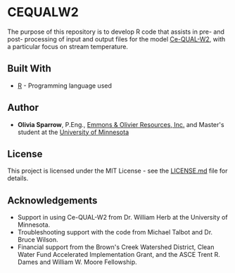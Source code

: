 # CEQUALW2
 
The purpose of this repository is to develop R code that assists in pre- and post- processing of input and output files for the model [Ce-QUAL-W2](http://www.cee.pdx.edu/w2/), with a particular focus on stream temperature.

## Built With

* [R](https://cran.r-project.org/bin/windows/base/) - Programming language used

## Author

* **Olivia Sparrow**, P.Eng., [Emmons & Olivier Resources, Inc.](www.eorinc.com/) and Master's student at the [University of Minnesota](https://twin-cities.umn.edu/)

## License

This project is licensed under the MIT License - see the [LICENSE.md](LICENSE.md) file for details.

## Acknowledgements

* Support in using Ce-QUAL-W2 from Dr. William Herb at the University of Minnesota.
* Troubleshooting support with the code from Michael Talbot and Dr. Bruce Wilson.
* Financial support from the Brown's Creek Watershed District, Clean Water Fund Accelerated Implementation Grant, and the ASCE Trent R. Dames and William W. Moore Fellowship.